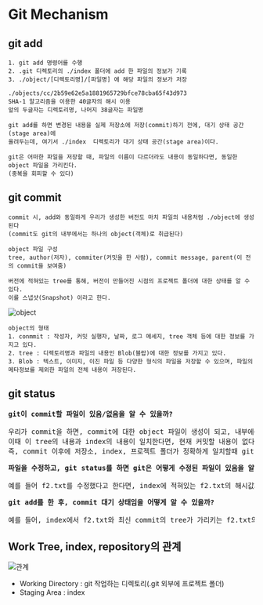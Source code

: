 # Git Mechanism
## git add
```
1. git add 명령어를 수행 
2. .git 디렉토리의 ./index 폴더에 add 한 파일의 정보가 기록
3. ./object/[디렉토리명]/[파일명] 에 해당 파일의 정보가 저장

./objects/cc/2b59e62e5a1881965729bfce78cba65f43d973 
SHA-1 알고리즘을 이용한 40글자의 해시 이용
앞의 두글자는 디렉토리명, 나머지 38글자는 파일명

git add를 하면 변경된 내용을 실제 저장소에 저장(commit)하기 전에, 대기 상태 공간(stage area)에
올려두는데, 여기서 ./index  디렉토리가 대기 상태 공간(stage area)이다.

git은 어떠한 파일을 저장할 때, 파일의 이름이 다르더라도 내용이 동일하다면, 동일한 object 파일을 가리킨다.
(중복을 회피할 수 있다)
```
## git commit
```
commit 시, add와 동일하게 우리가 생성한 버전도 마치 파일의 내용처럼 ./object에 생성된다
(commit도 git의 내부에서는 하나의 object(객체)로 취급된다)

object 파일 구성
tree, author(저자), commiter(커밋을 한 사람), commit message, parent(이 전의 commit을 보여줌)

버전에 적혀있는 tree를 통해, 버전이 만들어진 시점의 프로젝트 폴더에 대한 상태를 알 수 있다.
이를 스냅샷(Snapshot) 이라고 한다.
```
![object](https://github.com/RyuKyeongWoo/TIL/blob/main/Git/img/object.PNG)
```
object의 형태
1. conmmit : 작성자, 커밋 실행자, 날짜, 로그 메세지, tree 객체 등에 대한 정보를 가지고 있다.
2. tree : 디렉토리명과 파일의 내용인 Blob(블랍)에 대한 정보를 가지고 있다.
3. Blob : 텍스트, 이미지, 이진 파일 등 다양한 형식의 파일을 저장할 수 있으며, 파일의 메타정보를 제외한 파일의 전체 내용이 저장된다.
```
## git status
<pre>
<b>git이 commit할 파일이 있음/없음을 알 수 있을까?</b>

우리가 commit을 하면, commit에 대한 object 파일이 생성이 되고, 내부에는 tree가 존재한다.
이때 이 tree의 내용과 index의 내용이 일치한다면, 현재 커밋할 내용이 없다고 알 수 있다.
즉, commit 이후에 저장소, index, 프로젝트 폴더가 정확하게 일치할때 git status는 더이상 commit할 것이 없다고 알려준다.
</pre>
<pre>
<b>파일을 수정하고, git status를 하면 git은 어떻게 수정된 파일이 있음을 알 수 있을까?</b>

예를 들어 f2.txt를 수정했다고 한다면, index에 적혀있는 f2.txt의 해시값과, f2.txt 파일의 내용이 만들어내는 해시값이 다른 경우, 수정되었음을 알수 있다.
</pre>
<pre>
<b>git add를 한 후, commit 대기 상태임을 어떻게 알 수 있을까?</b>

예를 들어, index에서 f2.txt와 최신 commit의 tree가 가리키는 f2.txt의 내용이 다르다면 f2.txt는 index에 add 되어 commit 대기 상태임을 알 수 있다.
</pre>

## Work Tree, index, repository의 관계
![관계](https://github.com/RyuKyeongWoo/TIL/blob/main/Git/img/gitCommand.png)
* Working Directory : git 작업하는 디렉토리(.git 외부에 프로젝트 폴더)
* Staging Area : index